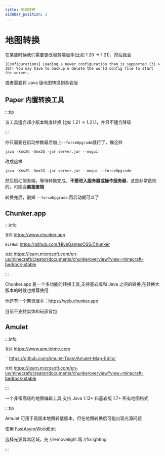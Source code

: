 ```yaml
---
title: 地图转换
sidebar_position: 2
---
```


# 地图转换

在某些时候我们需要更改服务端版本(比如 1.20 -> 1.21)，然后就会

<!--markdownlint-disable line-length-->

```text
[Configurations] Loading a newer configuration than is supported (31 > 30)! You may have to backup & delete the world config file to start the server.
```

<!--markdownlint-enable line-length-->

或者需要将 Java 版地图转换到基岩版

## Paper 内置转换工具

:::tip

该工具适合超小版本跨度转换,比如 1.21 -> 1.21.1，并且不适合降级

:::

你只需要在启动参数最后加上`--forceUpgrade`就行了，像这样

```shell
java -Xms2G -Xmx2G -jar server.jar --nogui
```

改成这样

```shell
java -Xms2G -Xmx2G -jar server.jar --nogui --forceUpgrade
```

然后启动服务端，等待转换完成，**不要进入服务器或操作服务器**，这是非常危险的，可能会**直接废档**

转换完后，删掉 `--forceUpgrade` 再启动就可以了

## Chunker.app

:::info

`官网` https://www.chunker.app

`GitHub` https://github.com/HiveGamesOSS/Chunker

`文档` https://learn.microsoft.com/en-us/minecraft/creator/documents/chunkeroverview?view=minecraft-bedrock-stable

:::

Chunker.app 是一个多功能的转换工具,支持基岩版和 Java 之间的转换,在转换大版本的时候也推荐使用

他还有一个网页版本：https://web.chunker.app

目前不支持实体和玩家背包

## Amulet

:::info

`官网` https://www.amuletmc.com

`` https://github.com/Amulet-Team/Amulet-Map-Editor

`文档` https://learn.microsoft.com/en-us/minecraft/creator/documents/chunkeroverview?view=minecraft-bedrock-stable

:::

一个非常高级的地图编辑工具,支持 Java 1.12+ 和基岩版 1.7+ 所有地图格式

:::tip

Amulet 可用于高版本地图转低版本，但在地图转换后可能出现光源问题

使用 [FastAsyncWorldEdit](https://nitwikit.8aka.org/Java/process/plugin/WorldManagement/FastAsyncWorldEdit)

选择光源异常区域，先 //removelight 再 //fixlighting

:::
